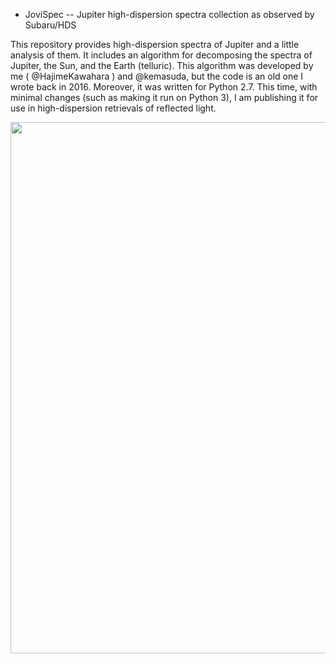 * JoviSpec -- Jupiter high-dispersion spectra collection as observed by Subaru/HDS


This repository provides high-dispersion spectra of Jupiter and a little analysis of them. It includes an algorithm for decomposing the spectra of Jupiter, the Sun, and the Earth (telluric). This algorithm was developed by me ( @HajimeKawahara ) and @kemasuda, but the code is an old one I wrote back in 2016. Moreover, it was written for Python 2.7. This time, with minimal changes (such as making it run on Python 3), I am publishing it for use in high-dispersion retrievals of reflected light.


<img src=".png" Titie="jovispec" Width=850px>



